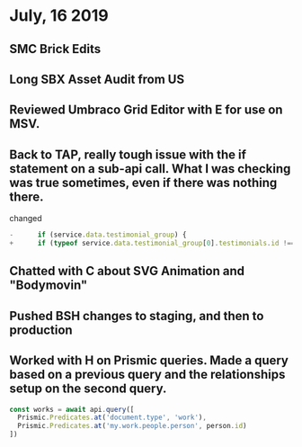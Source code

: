 # July, 16 2019

## SMC Brick Edits

## Long SBX Asset Audit from US

## Reviewed Umbraco Grid Editor with E for use on MSV.

## Back to TAP, really tough issue with the if statement on a sub-api call. What I was checking was true sometimes, even if there was nothing there. 

changed 
```js
-      if (service.data.testimonial_group) {
+      if (typeof service.data.testimonial_group[0].testimonials.id !== 'undefined') {
```

## Chatted with C about SVG Animation and "Bodymovin"

## Pushed BSH changes to staging, and then to production

## Worked with H on Prismic queries. Made a query based on a previous query and the relationships setup on the second query.

```js
const works = await api.query([
  Prismic.Predicates.at('document.type', 'work'),
  Prismic.Predicates.at('my.work.people.person', person.id)
])
```
